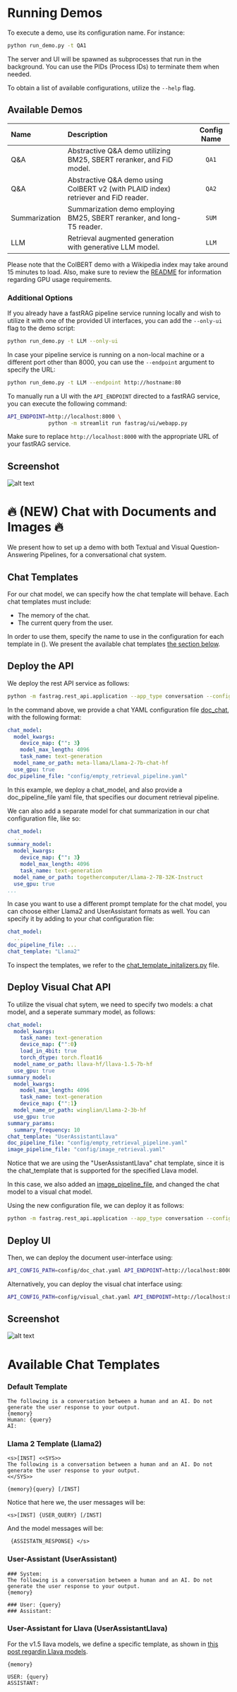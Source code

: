 

# Running Demos

To execute a demo, use its configuration name. For instance:

```sh
python run_demo.py -t QA1
```

The server and UI will be spawned as subprocesses that run in the background. You can use the PIDs (Process IDs) to terminate them when needed.

To obtain a list of available configurations, utilize the `--help` flag.

## Available Demos

| Name    | Description                                                                          | Config Name |
|:--------|:-------------------------------------------------------------------------------------|:-----------:|
| Q&A     | Abstractive Q&A demo utilizing BM25, SBERT reranker, and FiD model.                   | `QA1`       |
| Q&A     | Abstractive Q&A demo using ColBERT v2 (with PLAID index) retriever and FiD reader.   | `QA2`       |
| Summarization | Summarization demo employing BM25, SBERT reranker, and long-T5 reader.               | `SUM`       |
| LLM     | Retrieval augmented generation with generative LLM model.                             | `LLM`       |

Please note that the ColBERT demo with a Wikipedia index may take around 15 minutes to load. Also, make sure to review the [README](../models.md#plaid-requirements) for information regarding GPU usage requirements.

### Additional Options

If you already have a fastRAG pipeline service running locally and wish to utilize it with one of the provided UI interfaces, you can add the `--only-ui` flag to the demo script:

```sh
python run_demo.py -t LLM --only-ui
```

In case your pipeline service is running on a non-local machine or a different port other than 8000, you can use the `--endpoint` argument to specify the URL:

```sh
python run_demo.py -t LLM --endpoint http://hostname:80
```

To manually run a UI with the `API_ENDPOINT` directed to a fastRAG service, you can execute the following command:

```bash
API_ENDPOINT=http://localhost:8000 \
             python -m streamlit run fastrag/ui/webapp.py
```

Make sure to replace `http://localhost:8000` with the appropriate URL of your fastRAG service.

## Screenshot

![alt text](../assets/qa_demo.png)

# :fire: (NEW) Chat with Documents and Images :fire:

We present how to set up a demo with both Textual and Visual Question-Answering Pipelines, for a conversational chat system.


## Chat Templates

For our chat model, we can specify how the chat template will behave.
Each chat templates must include:
* The memory of the chat.
* The current query from the user.

In order to use them, specify the name to use in the configuration for each template in ().
We present the available chat templates [the section below](#available-chat-templates).

## Deploy the API

We deploy the rest API service as follows:

```bash
python -m fastrag.rest_api.application --app_type conversation --config config/doc_chat.yaml --port 8000
```

In the command above, we provide a chat YAML configuration file [doc_chat](config/doc_chat.yaml), with the following format:

```yaml
chat_model:
  model_kwargs:
    device_map: {"": 3}
    model_max_length: 4096
    task_name: text-generation
  model_name_or_path: meta-llama/Llama-2-7b-chat-hf
  use_gpu: true
doc_pipeline_file: "config/empty_retrieval_pipeline.yaml"
```

In this example, we deploy a chat_model, and also provide a doc_pipeline_file yaml file, that specifies our document retrieval pipeline.

We can also add a separate model for chat summarization in our chat configuration file, like so:

```yaml
chat_model:
  ...
summary_model:
  model_kwargs:
    device_map: {"": 3}
    model_max_length: 4096
    task_name: text-generation
  model_name_or_path: togethercomputer/Llama-2-7B-32K-Instruct
  use_gpu: true
...
```

In case you want to use a different prompt template for the chat model, you can choose either Llama2 and UserAssistant formats as well. You can specify it by adding to your chat configuration file:

```yaml
chat_model:
  ...
doc_pipeline_file: ...
chat_template: "Llama2"
```

To inspect the templates, we refer to the [chat_template_initalizers.py](fastrag/rest_api/chat_template_initalizers.py) file.


## Deploy Visual Chat API

To utilize the visual chat sytem, we need to specify two models: a chat model, and a seperate summary model, as follows:

```yaml
chat_model:
  model_kwargs:
    task_name: text-generation
    device_map: {"":0}
    load_in_4bit: true
    torch_dtype: torch.float16
  model_name_or_path: llava-hf/llava-1.5-7b-hf
  use_gpu: true
summary_model:
  model_kwargs:
    model_max_length: 4096
    task_name: text-generation
    device_map: {"":1}
  model_name_or_path: winglian/Llama-2-3b-hf
  use_gpu: true
summary_params:
  summary_frequency: 10
chat_template: "UserAssistantLlava"
doc_pipeline_file: "config/empty_retrieval_pipeline.yaml"
image_pipeline_file: "config/image_retrieval.yaml"
```

Notice that we are using the "UserAssistantLlava" chat template, since it is the chat_template that is supported for the specified Llava model.

In this case, we also added an [image_pipeline_file](config/image_retrieval.yaml), and changed the chat model to a visual chat model.

Using the new configuration file, we can deploy it as follows:

```bash
python -m fastrag.rest_api.application --app_type conversation --config config/visual_chat.yaml --port 8000
```

## Deploy UI

Then, we can deploy the document user-interface using:

```bash
API_CONFIG_PATH=config/doc_chat.yaml API_ENDPOINT=http://localhost:8000 python -m streamlit run fastrag/ui/chat_ui.py --server.port 8501
```

Alternatively, you can deploy the visual chat interface using:

```bash
API_CONFIG_PATH=config/visual_chat.yaml API_ENDPOINT=http://localhost:8000 python -m streamlit run fastrag/ui/chat_ui.py --server.port 8501
```

## Screenshot

![alt text](../assets/chat_multimodal.png)

# Available Chat Templates

### Default Template

```
The following is a conversation between a human and an AI. Do not generate the user response to your output.
{memory}
Human: {query}
AI:
```

### Llama 2 Template (Llama2)

```
<s>[INST] <<SYS>>
The following is a conversation between a human and an AI. Do not generate the user response to your output.
<</SYS>>

{memory}{query} [/INST]
```

Notice that here we, the user messages will be:

```
<s>[INST] {USER_QUERY} [/INST]
```

And the model messages will be:

```
 {ASSISTATN_RESPONSE} </s>
```

### User-Assistant (UserAssistant)

```
### System:
The following is a conversation between a human and an AI. Do not generate the user response to your output.
{memory}

### User: {query}
### Assistant:
```

### User-Assistant for Llava (UserAssistantLlava)

For the v1.5 llava models, we define a specific template, as shown in [this post regardin Llava models](https://huggingface.co/docs/transformers/model_doc/llava).

```
{memory}

USER: {query}
ASSISTANT:
```
